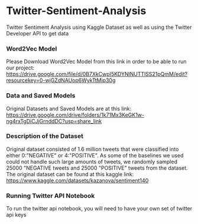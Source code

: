 # Twitter-Sentiment-Analysis
Twitter Sentiment Analysis using Kaggle Dataset as well as using the Twitter Developer API to get data


### Word2Vec Model
Please Download Word2Vec Model from this link in order to be able to run our project: https://drive.google.com/file/d/0B7XkCwpI5KDYNlNUTTlSS21pQmM/edit?resourcekey=0-wjGZdNAUop6WykTtMip30g

### Data and Saved Models
Original Datasets and Saved Models are at this link: https://drive.google.com/drive/folders/1k71Mx3KeGK1w-ng4rxTgDiCJjGrnddDC?usp=share_link

### Description of the Dataset
Original dataset consisted of 1.6 million tweets that were classified into either 0:"NEGATIVE" or 4:"POSITIVE". As some of the baselines we used could not handle such large amounts of tweets, we randomly sampled 25000 "NEGATIVE tweets and 25000 "POSITIVE" tweets from the dataset. The original dataset can be found at this kaggle link: https://www.kaggle.com/datasets/kazanova/sentiment140

### Running Twitter API Notebook
To run the twitter api notebook, you will need to have your own set of twitter api keys
